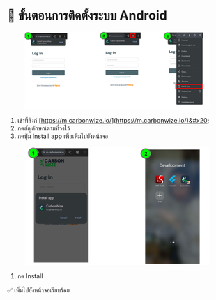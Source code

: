 # 📝 ขั้นตอนการติดตั้งระบบ Android

<figure><img src="../.gitbook/assets/image (1) (1).png" alt=""><figcaption></figcaption></figure>

1. เข้าที่ลิงก์ [https://m.carbonwize.io/](https://m.carbonwize.io/)&#x20;
2. กดสัญลักษณ์ตามที่วงไว้
3. กดปุ่ม Install app เพื่อเพิ่มไปยังหน้าจอ



<figure><img src="../.gitbook/assets/image (1) (1) (1).png" alt=""><figcaption></figcaption></figure>

1. กด Install

✅ เพิ่มไปยังหน้าจอเรียบร้อย&#x20;

